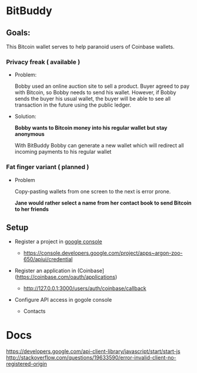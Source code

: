 # BitBuddy

## Goals:

This Bitcoin wallet serves to help paranoid users of Coinbase wallets.

### Privacy freak ( available )

* Problem:

   Bobby used an online auction site to sell a product. Buyer agreed to pay with Bitcoin, so Bobby needs to send his wallet. However, if Bobby sends the buyer his usual wallet, the buyer will be able to see all transaction in the future using the public ledger.

* Solution:

  **Bobby wants to Bitcoin money into his regular wallet but stay anonymous**

  With BitBuddy Bobby can generate a new wallet which will redirect all incoming payments to his regular wallet

### Fat finger variant ( planned )

* Problem

   Copy-pasting wallets from one screen to the next is error prone.

   **Jane would rather select a name from her contact book to send Bitcoin to her friends**

## Setup

* Register a project in [google console](https://console.developers.google.com/project)
  * https://console.developers.google.com/project/apps~argon-zoo-650/apiui/credential

* Register an application in (Coinbase](https://coinbase.com/oauth/applications)
  * http://127.0.0.1:3000/users/auth/coinbase/callback

* Configure API access in gogole console
  * Contacts

# Docs
https://developers.google.com/api-client-library/javascript/start/start-js
http://stackoverflow.com/questions/19633590/error-invalid-client-no-registered-origin
